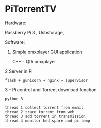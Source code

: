 # PiTorrentTV

Hardware: 

  Rassberry Pi 3 , Usbstorage, 
  
Software:

 1. Simple omxplayer GUI application

    C++ - Qt5 omxplayer

 2  Server in Pi

    flask + gunicorn + nginx + supervisor

 3 - Pi control and Torrent download function
    
    python 3

    thread 1 collect torrent from email
    thread 2 trace torrent from web
    thread 3 add torrent in transmission
    thread 4 monitor hdd spare and pi temp
